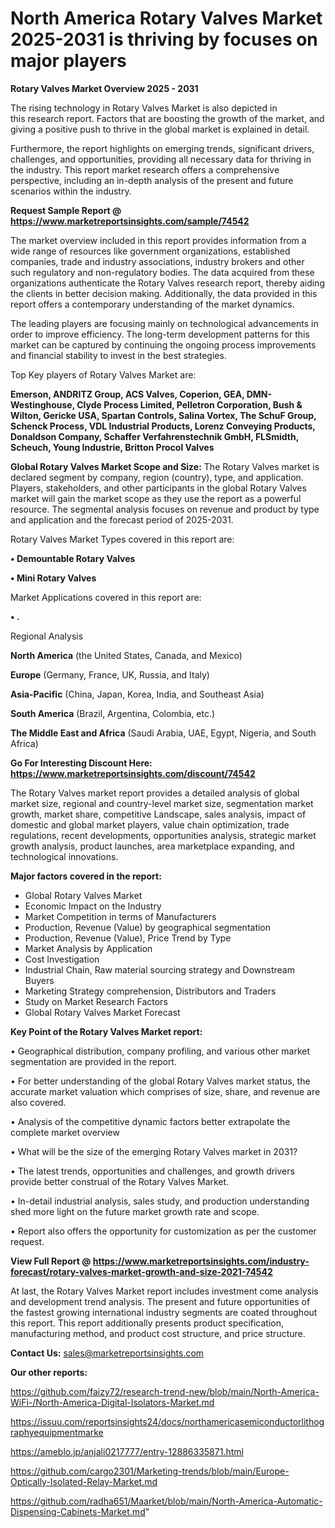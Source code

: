 # North America Rotary Valves Market 2025-2031 is thriving by focuses on major players

<Strong> Rotary Valves Market Overview 2025 - 2031</strong>

The rising technology in Rotary Valves Market is also depicted in this research report. Factors that are boosting the growth of the market, and giving a positive push to thrive in the global market is explained in detail.

Furthermore, the report highlights on emerging trends, significant drivers, challenges, and opportunities, providing all necessary data for thriving in the industry. This report market research offers a comprehensive perspective, including an in-depth analysis of the present and future scenarios within the industry.

<strong>Request Sample Report @ <a href=https://www.marketreportsinsights.com/sample/74542>https://www.marketreportsinsights.com/sample/74542</a></strong>

The market overview included in this report provides information from a wide range of resources like government organizations, established companies, trade and industry associations, industry brokers and other such regulatory and non-regulatory bodies. The data acquired from these organizations authenticate the Rotary Valves research report, thereby aiding the clients in better decision making. Additionally, the data provided in this report offers a contemporary understanding of the market dynamics.

The leading players are focusing mainly on technological advancements in order to improve efficiency. The long-term development patterns for this market can be captured by continuing the ongoing process improvements and financial stability to invest in the best strategies.

Top Key players of Rotary Valves Market are:

<strong>Emerson, ANDRITZ Group, ACS Valves, Coperion, GEA, DMN-Westinghouse, Clyde Process Limited, Pelletron Corporation, Bush & Wilton, Gericke USA, Spartan Controls, Salina Vortex, The SchuF Group, Schenck Process, VDL Industrial Products, Lorenz Conveying Products, Donaldson Company, Schaffer Verfahrenstechnik GmbH, FLSmidth, Scheuch, Young Industrie, Britton Procol Valves</strong>

<strong><b>Global Rotary Valves Market Scope and Size:</b></strong>
The Rotary Valves market is declared segment by company, region (country), type, and application. Players, stakeholders, and other participants in the global Rotary Valves market will gain the market scope as they use the report as a powerful resource. The segmental analysis focuses on revenue and product by type and application and the forecast period of 2025-2031.

Rotary Valves Market Types covered in this report are:

<strong>• Demountable Rotary Valves

• Mini Rotary Valves</strong>

Market Applications covered in this report are:

<strong>• .</strong> 

Regional Analysis

<strong>North America</strong> (the United States, Canada, and Mexico)

<strong>Europe</strong> (Germany, France, UK, Russia, and Italy)

<strong>Asia-Pacific</strong> (China, Japan, Korea, India, and Southeast Asia)

<strong>South America</strong> (Brazil, Argentina, Colombia, etc.)

<strong>The Middle East and Africa</strong> (Saudi Arabia, UAE, Egypt, Nigeria, and South Africa)

<strong>Go For Interesting Discount Here: <a href=https://www.marketreportsinsights.com/discount/74542>https://www.marketreportsinsights.com/discount/74542</a></strong>

The Rotary Valves market report provides a detailed analysis of global market size, regional and country-level market size, segmentation market growth, market share, competitive Landscape, sales analysis, impact of domestic and global market players, value chain optimization, trade regulations, recent developments, opportunities analysis, strategic market growth analysis, product launches, area marketplace expanding, and technological innovations.

<strong><b>Major factors covered in the report:</b></strong>
<ul>
  <li>Global Rotary Valves Market </li>
  <li>Economic Impact on the Industry</li>
  <li>Market Competition in terms of Manufacturers</li>
  <li>Production, Revenue (Value) by geographical segmentation</li>
  <li>Production, Revenue (Value), Price Trend by Type</li>
  <li>Market Analysis by Application</li>
  <li>Cost Investigation</li>
  <li>Industrial Chain, Raw material sourcing strategy and Downstream Buyers</li>
  <li>Marketing Strategy comprehension, Distributors and Traders</li>
  <li>Study on Market Research Factors</li>
  <li>Global Rotary Valves Market Forecast</li>
</ul>

<strong><b>Key Point of the Rotary Valves Market report:</b></strong>

• Geographical distribution, company profiling, and various other market segmentation are provided in the report.

• For better understanding of the global Rotary Valves market status, the accurate market valuation which comprises of size, share, and revenue are also covered.

• Analysis of the competitive dynamic factors better extrapolate the complete market overview

• What will be the size of the emerging Rotary Valves market in 2031?

• The latest trends, opportunities and challenges, and growth drivers provide better construal of the Rotary Valves Market.

• In-detail industrial analysis, sales study, and production understanding shed more light on the future market growth rate and scope.

• Report also offers the opportunity for customization as per the customer request.

<strong><b>View Full Report @ <a href=https://www.marketreportsinsights.com/industry-forecast/rotary-valves-market-growth-and-size-2021-74542>https://www.marketreportsinsights.com/industry-forecast/rotary-valves-market-growth-and-size-2021-74542</a></b></strong>


At last, the Rotary Valves Market report includes investment come analysis and development trend analysis. The present and future opportunities of the fastest growing international industry segments are coated throughout this report. This report additionally presents product specification, manufacturing method, and product cost structure, and price structure.

<strong>Contact Us:</strong>
sales@marketreportsinsights.com

<strong>Our other reports:</strong>

<a href=https://github.com/faizy72/research-trend-new/blob/main/North-America-WiFi-/North-America-Digital-Isolators-Market.md>https://github.com/faizy72/research-trend-new/blob/main/North-America-WiFi-/North-America-Digital-Isolators-Market.md</a>

<a href=https://issuu.com/reportsinsights24/docs/northamericasemiconductorlithographyequipmentmarke>https://issuu.com/reportsinsights24/docs/northamericasemiconductorlithographyequipmentmarke</a>

<a href=https://ameblo.jp/anjali0217777/entry-12886335871.html>https://ameblo.jp/anjali0217777/entry-12886335871.html</a>

<a href=https://github.com/cargo2301/Marketing-trends/blob/main/Europe-Optically-Isolated-Relay-Market.md>https://github.com/cargo2301/Marketing-trends/blob/main/Europe-Optically-Isolated-Relay-Market.md</a>

<a href=https://github.com/radha651/Maarket/blob/main/North-America-Automatic-Dispensing-Cabinets-Market.md>https://github.com/radha651/Maarket/blob/main/North-America-Automatic-Dispensing-Cabinets-Market.md</a>"
